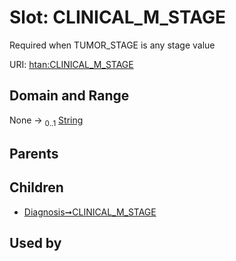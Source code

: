 
# Slot: CLINICAL_M_STAGE

Required when TUMOR_STAGE is any stage value

URI: [htan:CLINICAL_M_STAGE](https://w3id.org/htan/CLINICAL_M_STAGE)


## Domain and Range

None &#8594;  <sub>0..1</sub> [String](types/String.md)

## Parents


## Children

 *  [Diagnosis➞CLINICAL_M_STAGE](Diagnosis_CLINICAL_M_STAGE.md)

## Used by

